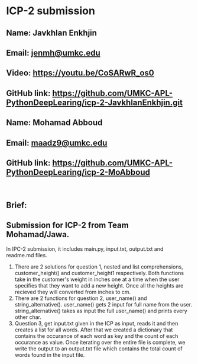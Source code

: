 # ICP-2 submission

## Name: Javkhlan Enkhjin
## Email: jenmh@umkc.edu
## Video: https://youtu.be/CoSARwR_os0
## GitHub link: https://github.com/UMKC-APL-PythonDeepLearing/icp-2-JavkhlanEnkhjin.git
## Name: Mohamad Abboud
## Email: maadz9@umkc.edu
## GitHub link: https://github.com/UMKC-APL-PythonDeepLearing/icp-2-MoAbboud
<br/>
 
## Brief:

## Submission for ICP-2 from Team Mohamad/Jawa.
In IPC-2 submission, it includes main.py, input.txt, output.txt and readme.md files.
1. There are 2 solutions for question 1, nested and list comprehensions, customer_height() and 
customer_height1 respectively. Both functions take in the customer's weight in inches one at a time 
when the user specifies that they want to add a new height. Once all the heights are recieved they
will converted from inches to cm.
2. There are 2 functions for question 2, user_name() and string_alternative(). 
user_name() gets 2 input for full name from the user. string_alternative() takes as input the full user_name()
and prints every other char.
3. Question 3, get input.txt given in the ICP as input, reads it and then creates a list for all words. 
After that we created a dictionary that contains the occurance of each word as key and the count of each occurance
as value. Once iterating over the entire file is complete, we write the output to an output.txt file which contains
the total count of words found in the input file.
